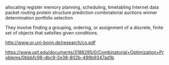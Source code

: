 allocating register memory
planning, scheduling, timetabling
Internet data packet routing
protein structure prediction
combinatorial auctions winner determination
portfolio selection


They involve finding a grouping, ordering, or assignment
of a discrete, finite set of objects that satisfies given conditions.

http://www.or.uni-bonn.de/research/co.pdf

https://www.upf.edu/documents/3186295/0/Combinatorial+Optimization+Problems/0bbbfc98-dbc9-2e38-802b-499b9347ad1b